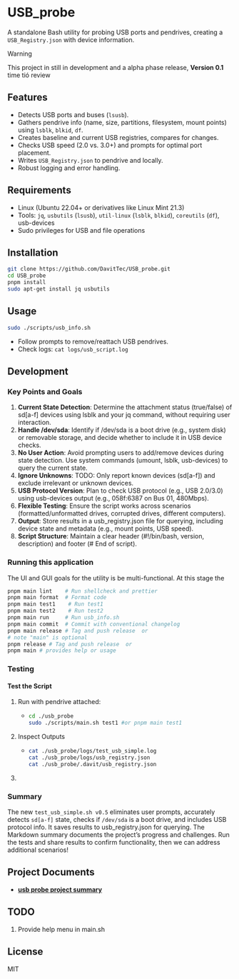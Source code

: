 # USB_probe

A standalone Bash utility for probing USB ports and pendrives, creating a `USB_Registry.json` with device information.

> [!WARNING]
>
> This project in still in development and a alpha phase release, **Version 0.1**
> time tió review

## Features

- Detects USB ports and buses (`lsusb`).
- Gathers pendrive info (name, size, partitions, filesystem, mount points) using `lsblk`, `blkid`, `df`.
- Creates baseline and current USB registries, compares for changes.
- Checks USB speed (2.0 vs. 3.0+) and prompts for optimal port placement.
- Writes `USB_Registry.json` to pendrive and locally.
- Robust logging and error handling.

## Requirements

- Linux (Ubuntu 22.04+ or derivatives like Linux Mint 21.3)
- Tools: `jq`, `usbutils` (`lsusb`), `util-linux` (`lsblk`, `blkid`), `coreutils` (`df`), usb-devices
- Sudo privileges for USB and file operations

## Installation

```bash
git clone https://github.com/DavitTec/USB_probe.git
cd USB_probe
pnpm install
sudo apt-get install jq usbutils
```

## Usage

```bash
sudo ./scripts/usb_info.sh
```

- Follow prompts to remove/reattach USB pendrives.
- Check logs: `cat logs/usb_script.log`

## Development

### Key Points and Goals

1. **Current State Detection**: Determine the attachment status (true/false) of sd[a-f] devices
   using lsblk and your jq command, without requiring user interaction.
2. **Handle /dev/sda**: Identify if /dev/sda is a boot drive (e.g., system disk) or removable storage,
   and decide whether to include it in USB device checks.
3. **No User Action**: Avoid prompting users to add/remove devices during state detection. Use system
   commands (umount, lsblk, usb-devices) to query the current state.
4. **Ignore Unknowns**: TODO: Only report known devices (sd[a-f]) and exclude irrelevant or unknown devices.
5. **USB Protocol Version**: Plan to check USB protocol (e.g., USB 2.0/3.0) using usb-devices
   output (e.g., 058f:6387 on Bus 01, 480Mbps).
6. **Flexible Testing**: Ensure the script works across scenarios (formatted/unformatted drives,
   corrupted drives, different computers).
7. **Output**: Store results in a usb_registry.json file for querying, including device state and
   metadata (e.g., mount points, USB speed).
8. **Script Structure**: Maintain a clear header (#!/bin/bash, version, description) and footer (# End of script).

### Running this application

The UI and GUI goals for the utility is be multi-functional. At this stage the

```bash
pnpm main lint    # Run shellcheck and prettier
pnpm main format  # Format code
pnpm main test1    # Run test1
pnpm main test2    # Run test2
pnpm main run     # Run usb_info.sh
pnpm main commit  # Commit with conventional changelog
pnpm main release # Tag and push release  or
# note "main" is optional
pnpm release # Tag and push release  or
pnpm main # provides help or usage
```

### Testing

#### Test the Script

1. Run with pendrive attached:

   - ```bash
     cd ./usb_probe
     sudo ./scripts/main.sh test1 #or pnpm main test1
     ```

2. Inspect Outputs

   - ```bash
     cat ./usb_probe/logs/test_usb_simple.log
     cat ./usb_probe/logs/usb_registry.json
     cat ./usb_probe/.davit/usb_registry.json
     ```

3.

### Summary

The new `test_usb_simple.sh v0.5` eliminates user prompts, accurately detects `sd[a-f]` state,
checks if `/dev/sda` is a boot drive, and includes USB protocol info. It saves results to usb_registry.json
for querying. The Markdown summary documents the project’s progress and challenges. Run the tests and share
results to confirm functionality, then we can address additional scenarios!

## Project Documents

- **[usb probe project summary](docs/USB_probe_project_summary.md)**

## TODO

1. Provide help menu in main.sh

## License

MIT
